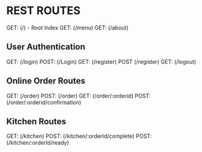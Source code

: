 # REST ROUTES

GET: (/) - Root Index
GET: (/menu) 
GET: (/about)

## User Authentication
GET: (/login)
POST: (/Login)
GET: (/register)
POST (/register)
GET: (/logout)

## Online Order Routes
GET: (/order)
POST: (/order) 
GET:  (/order/:orderid)
POST: (/order/:orderid/confirmation)

## Kitchen Routes
GET: (/kitchen)
POST: (/kitchen/:orderId/complete)
POST: (/kitchen/:orderId/ready)



